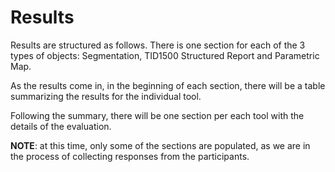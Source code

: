 # Results

Results are structured as follows. There is one section for each of the 3 types of objects: Segmentation, TID1500 Structured Report and Parametric Map.

As the results come in, in the beginning of each section, there will be a table summarizing the results for the individual tool. 

Following the summary, there will be one section per each tool with the details of the evaluation.

**NOTE**: at this time, only some of the sections are populated, as we are in the process of collecting responses from the participants.

